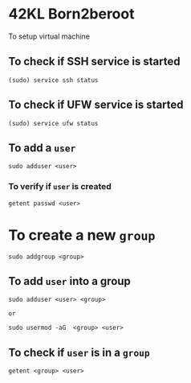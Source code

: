 # 42KL Born2beroot
To setup virtual machine

## To check if SSH service is started
```
(sudo) service ssh status
```
## To check if UFW service is started
```
(sudo) service ufw status
```
## To add a `user`
```
sudo adduser <user>
```
### To verify if `user` is created
```
getent passwd <user>
```
# To create a new `group`
```
sudo addgroup <group>
```
## To add `user` into a group
```
sudo adduser <user> <group>

or 

sudo usermod -aG  <group> <user>
```
## To check if `user` is in a `group`
```
getent <group> <user>
```

